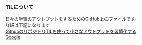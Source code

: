 ### TILについて
日々の学習のアウトプットをするためのGitHub上のファイルです。  
詳細は下記になります  
[GithubのリポジトリTILを使って小さなアウトプットを習慣化する](https://qiita.com/nemui_/items/239335b4ed0c3c797add)  
[Google](https://www.google.co.jp/)
